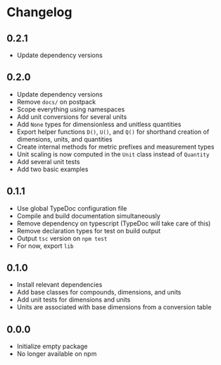 # Changelog

## 0.2.1

- Update dependency versions

## 0.2.0

- Update dependency versions
- Remove `docs/` on postpack
- Scope everything using namespaces
- Add unit conversions for several units
- Add `None` types for dimensionless and unitless quantities
- Export helper functions `D()`, `U()`, and `Q()` for shorthand creation of dimensions, units, and quantities
- Create internal methods for metric prefixes and measurement types
- Unit scaling is now computed in the `Unit` class instead of `Quantity`
- Add several unit tests
- Add two basic examples

## 0.1.1

- Use global TypeDoc configuration file
- Compile and build documentation simultaneously
- Remove dependency on typescript (TypeDoc will take care of this)
- Remove declaration types for test on build output
- Output `tsc` version on `npm test`
- For now, export `lib`

## 0.1.0

- Install relevant dependencies
- Add base classes for compounds, dimensions, and units
- Add unit tests for dimensions and units
- Units are associated with base dimensions from a conversion table

## 0.0.0

- Initialize empty package
- No longer available on npm